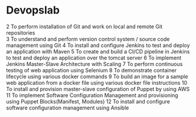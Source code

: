 # Devopslab
2 To perform installation of Git and work on local and remote Git repositories          
3 To understand and perform version control system / source code management using Git 
4 To install and configure Jenkins to test and deploy an application with Maven 
5 To create and build a CI/CD pipeline in Jenkins to test and deploy an application over the tomcat server
6 To implement Jenkins Master-Slave Architecture with Scaling 
7 To perform continuous testing of web application using Selenium
8 To demonstrate container lifecycle using various docker commands
9 To build an image for a sample web application from a docker file using various docker file instructions
10 To install and provision master-slave configuration of Puppet by using AWS
11 To implement Software Configuration Management and provisioning using Puppet Blocks(Manifest, Modules)
12 To install and configure software configuration management using Ansible
